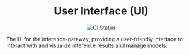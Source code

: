 <h1 align="center">User Interface (UI)</h1>

<p align="center">
  <a href="https://github.com/inference-gateway/ui/actions/workflows/ci.yml">
    <img src="https://github.com/inference-gateway/ui/actions/workflows/ci.yml/badge.svg" alt="CI Status">
  </a>
</p>

The UI for the inference-gateway, providing a user-friendly interface to interact with and visualize inference results and manage models.
